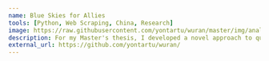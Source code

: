 ```yaml
---
name: Blue Skies for Allies
tools: [Python, Web Scraping, China, Research]
image: https://raw.githubusercontent.com/yontartu/wuran/master/img/analysis/16_top_21_estimates.png
description: For my Master's thesis, I developed a novel approach to quantifying China's foreign affairs using air pollution particulate matter data.
external_url: https://github.com/yontartu/wuran/
---
```

